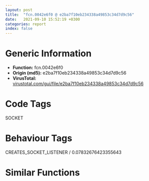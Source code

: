 ```yaml
---
layout: post
title:  "fcn.0042e6f0 @ e2ba7f10eb234338a49853c34d7d9c56"
date:   2021-09-10 15:52:19 +0300
categories: report
index: false
---
```


# Generic Information
- **Function:** fcn.0042e6f0
- **Origin (md5):** e2ba7f10eb234338a49853c34d7d9c56
- **VirusTotal:** [virustotal.com/gui/file/e2ba7f10eb234338a49853c34d7d9c56][virustotal_ref]

# Code Tags
<span class="tag" id="SOCKET">SOCKET</span>


# Behaviour Tags
<span class="bhv-tag" id="CREATES_SOCKET_LISTENER">CREATES_SOCKET_LISTENER / 0.07832676423355643</span>

# Similar Functions
<script type="text/javascript" src="https://www.gstatic.com/charts/loader.js"></script>
<script type="text/javascript">

    google.charts.load('current', {'packages':['corechart']});
    google.charts.setOnLoadCallback(drawChart);

    function drawChart() {
    var data = new google.visualization.DataTable();
        data.addColumn('number', 'X');
        data.addColumn('number', 'Y');
        data.addColumn({type: 'string', role: 'tooltip', 'p': {'html': true}});
        data.addColumn({'type': 'string', 'role': 'style'});
        
        data.addRows([
    [-227.6654815673828, -268.8778381347656, '<b><a href="/report/fcn.0042e6f0@e2ba7f10eb234338a49853c34d7d9c56">fcn.0042e6f0</a><br>@e2ba7f10eb234338a49853c34d7d9c56</b><br>push ebp<br>mov ebp, esp<br>sub esp, 0x18<br>push ebx<br>push esi<br>push edi<br>mov edi, dword[ebp+0xc]<br>mov eax, dword[edi+0x1a8]<br>mov ecx, dword[edi]<br>mov dword[ebp-8], eax<br>mov eax, dword[ebp+0x10]<br>mov dword[ebp-0xc], ecx<br>xor ecx, ecx<br>add edi, 0x518<br>mov dword[ebp-0x10], ecx<br>mov dword[ebp-4], ecx<br>mov dword[ebp-0x14], ecx<br>cmp eax, ecx<br>je 0x42e726<br>mov dword[eax], ecx<br>jmp 0x42e72e<br>lea edx, [ebp-0x14]<br>mov dword[ebp+0x10], edx<br>mov eax, edx<br>mov edx, dword[ebp+8]<br>mov dword[edx], ecx<br>cmp dword[eax], ecx<br>jne 0x42e80b<br>jmp 0x42e740<br>push edi<br>call fcn.0043e350<br>add esp, 4<br>test edx, edx<br>jl 0x42e81c<br>jg 0x42e75b<br>test eax, eax<br>je 0x42e81c<br>xor ebx, ebx<br>mov esi, 0x3e8<br>test edx, edx<br>jg 0x42e770<br>jl 0x42e76c<br>cmp eax, esi<br>jae 0x42e770<br>mov esi, eax<br>mov ebx, edx<br>cmp dword[edi], 0<br>je 0x42e77b<br>cmp dword[ebp-4], 2<br>jl 0x42e7c8<br>mov eax, dword[ebp+0xc]<br>push 0<br>push eax<br>call fcn.004187a0<br>add esp, 8<br>test eax, eax<br>jne 0x42e7c8<br>mov ecx, dword[ebp-8]<br>push ebx<br>push esi<br>push 0xffffffffffffffff<br>push 0xffffffffffffffff<br>push ecx<br>call fcn.004086e0<br>add esp, 0x14<br>cmp eax, 0xffffffff<br>je 0x42e839<br>test eax, eax<br>jne 0x42e7c8<br>mov edx, dword[ebp+0xc]<br>push edx<br>call fcn.004201e0<br>add esp, 4<br>test eax, eax<br>je 0x42e7ff<br>pop edi<br>pop esi<br>mov eax, 0x2a<br>pop ebx<br>mov esp, ebp<br>pop ebp<br>ret <br>mov eax, dword[ebp-8]<br>mov ebx, dword[ebp+0x10]<br>push eax<br>lea ecx, [ebp-0x18]<br>mov eax, edi<br>call fcn.0042e690<br>add esp, 4<br>mov dword[ebp-0x10], eax<br>test eax, eax<br>jne 0x42e80b<br>mov eax, dword[ebp-0x18]<br>test eax, eax<br>jne 0x42e7f3<br>cmp dword[edi], eax<br>je 0x42e7f3<br>inc dword[ebp-4]<br>jmp 0x42e7fa<br>mov dword[ebp-4], 0<br>mov ecx, dword[ebp+8]<br>add dword[ecx], eax<br>mov ecx, dword[ebp+0x10]<br>cmp dword[ecx], 0<br>je 0x42e740<br>mov eax, dword[ebp-0x10]<br>mov dword[edi+0x10], 0<br>pop edi<br>pop esi<br>pop ebx<br>mov esp, ebp<br>pop ebp<br>ret <br>mov edx, dword[ebp-0xc]<br>push str.FTP_response_timeout<br>push edx<br>call fcn.00413d00<br>add esp, 8<br>pop edi<br>pop esi<br>mov eax, 0x1c<br>pop ebx<br>mov esp, ebp<br>pop ebp<br>ret <br>call dword[sym.imp.WS2_32.dll_WSAGetLastError]<br>push eax<br>mov eax, dword[ebp-0xc]<br>push str.FTP_response_aborted_due_to_select_poll_error:__d<br>push eax<br>call fcn.00413d00<br>add esp, 0xc<br>pop edi<br>pop esi<br>mov eax, 0x38<br>pop ebx<br>mov esp, ebp<br>pop ebp<br>ret <br><eoc> ', 'point { fill-color: #e0440e; }'],
[-11.404730796813965, -488.9384765625, '<b><a href="/report/fcn.0041f6d0@e2ba7f10eb234338a49853c34d7d9c56">fcn.0041f6d0</a><br>@e2ba7f10eb234338a49853c34d7d9c56</b><br>push ebp<br>mov ebp, esp<br>sub esp, 8<br>push ebx<br>push esi<br>mov esi, dword[ebp+8]<br>mov eax, dword[esi]<br>push edi<br>mov edi, dword[ebp+0xc]<br>mov ecx, dword[esi+edi*4+0x1a8]<br>lea ebx, [edi+0x1f]<br>shl ebx, 4<br>add ebx, esi<br>cmp dword[ebx+4], 2<br>mov dword[ebp-4], eax<br>mov dword[ebp-8], ecx<br>jne 0x41f70e<br>mov edx, dword[ebp+0x14]<br>pop edi<br>pop esi<br>mov dword[edx], 1<br>xor eax, eax<br>pop ebx<br>mov esp, ebp<br>pop ebp<br>ret <br>cmp dword[ebx+8], 0<br>jne 0x41f763<br>push 1<br>push 0<br>push eax<br>call fcn.00417b90<br>add esp, 0xc<br>test edx, edx<br>jg 0x41f748<br>jl 0x41f72b<br>test eax, eax<br>jae 0x41f748<br>mov eax, dword[ebp-4]<br>push str.SSL_connection_timeout<br>push eax<br>call fcn.00413d00<br>add esp, 8<br>pop edi<br>pop esi<br>mov eax, 0x1c<br>pop ebx<br>mov esp, ebp<br>pop ebp<br>ret <br>mov ecx, edi<br>mov edi, esi<br>call fcn.0041d0d0<br>test eax, eax<br>je 0x41f763<br>pop edi<br>pop esi<br>pop ebx<br>mov esp, ebp<br>pop ebp<br>ret <br>mov esi, dword[ebp+8]<br>mov eax, dword[ebx+8]<br>cmp eax, 1<br>je 0x41f779<br>cmp eax, 2<br>je 0x41f779<br>cmp eax, 3<br>jne 0x41f82d<br>mov ecx, dword[ebp-4]<br>push 1<br>push 0<br>push ecx<br>call fcn.00417b90<br>mov esi, edx<br>add esp, 0xc<br>test esi, esi<br>jl 0x41f8dd<br>jg 0x41f79d<br>test eax, eax<br>jb 0x41f8dd<br>mov ecx, dword[ebx+8]<br>cmp ecx, 2<br>je 0x41f7aa<br>cmp ecx, 3<br>jne 0x41f7ee<br>cmp ecx, 3<br>jne 0x41f7b4<br>mov edi, dword[ebp-8]<br>jmp 0x41f7b7<br>or edi, 0xffffffff<br>cmp ecx, 2<br>jne 0x41f7c1<br>mov edx, dword[ebp-8]<br>jmp 0x41f7c4<br>or edx, 0xffffffff<br>cmp dword[ebp+0x10], 0<br>je 0x41f7d0<br>xor eax, eax<br>xor ecx, ecx<br>jmp 0x41f7d2<br>mov ecx, esi<br>push ecx<br>push eax<br>push edi<br>push 0xffffffffffffffff<br>push edx<br>call fcn.004086e0<br>add esp, 0x14<br>test eax, eax<br>js 0x41f8a1<br>je 0x41f8c5<br>mov edx, dword[ebp+0xc]<br>mov ecx, dword[ebp+8]<br>call fcn.0041db90<br>test eax, eax<br>jne 0x41f8f3<br>cmp dword[ebp+0x10], eax<br>je 0x41f760<br>mov ecx, dword[ebx+8]<br>cmp ecx, 1<br>je 0x41f8f3<br>cmp ecx, 2<br>je 0x41f8f3<br>cmp ecx, 3<br>je 0x41f8f3<br>jmp 0x41f760<br>cmp eax, 4<br>jne 0x41f849<br>mov edx, dword[ebp+0xc]<br>push edx<br>call fcn.0041efe0<br>add esp, 4<br>test eax, eax<br>jne 0x41f8f3<br>mov esi, dword[ebp+8]<br>cmp dword[ebx+8], 5<br>jne 0x41f888<br>mov eax, dword[ebp+0xc]<br>mov dword[ebx+4], 2<br>mov dword[esi+eax*4+0x1c0], 0x41f1c0<br>mov dword[esi+eax*4+0x1c8], 0x41f4b0<br>mov eax, dword[ebp+0x14]<br>pop edi<br>mov dword[eax], 1<br>pop esi<br>mov dword[ebx+8], 0<br>xor eax, eax<br>pop ebx<br>mov esp, ebp<br>pop ebp<br>ret <br>mov ecx, dword[ebp+0x14]<br>pop edi<br>mov dword[ecx], 0<br>pop esi<br>mov dword[ebx+8], 0<br>xor eax, eax<br>pop ebx<br>mov esp, ebp<br>pop ebp<br>ret <br>call dword[sym.imp.WS2_32.dll_WSAGetLastError]<br>push eax<br>mov eax, dword[ebp-4]<br>push str.select_poll_on_SSL_socket__errno:__d<br>push eax<br>call fcn.00413d00<br>add esp, 0xc<br>pop edi<br>pop esi<br>mov eax, 0x23<br>pop ebx<br>mov esp, ebp<br>pop ebp<br>ret <br>cmp dword[ebp+0x10], 0<br>je 0x41f8dd<br>mov ecx, dword[ebp+0x14]<br>pop edi<br>pop esi<br>mov dword[ecx], 0<br>xor eax, eax<br>pop ebx<br>mov esp, ebp<br>pop ebp<br>ret <br>mov edx, dword[ebp-4]<br>push str.SSL_connection_timeout<br>push edx<br>call fcn.00413d00<br>add esp, 8<br>mov eax, 0x1c<br>pop edi<br>pop esi<br>pop ebx<br>mov esp, ebp<br>pop ebp<br>ret <br><eoc> ', 'null'],
[71.04276275634766, -191.62112426757812, '<b><a href="/report/fcn.00418dd0@e2ba7f10eb234338a49853c34d7d9c56">fcn.00418dd0</a><br>@e2ba7f10eb234338a49853c34d7d9c56</b><br>push ebp<br>mov ebp, esp<br>sub esp, 0x70<br>mov eax, dword[0x55bdf4]<br>xor eax, ebp<br>mov dword[ebp-4], eax<br>mov eax, dword[ebp+0x10]<br>mov ecx, dword[ebp+0xc]<br>push ebx<br>push esi<br>xor esi, esi<br>push edi<br>mov edi, dword[ebp+8]<br>mov ebx, dword[edi]<br>mov dword[eax], esi<br>mov dword[ebp-0x58], ecx<br>mov dword[ebp-0x60], eax<br>mov dword[ebp-0x4c], ebx<br>mov dword[ebp-0x50], esi<br>mov dword[ebp-0x48], esi<br>cmp dword[edi+ecx*4+0x2c8], esi<br>je 0x418e23<br>mov dword[eax], 1<br>xor eax, eax<br>pop edi<br>pop esi<br>pop ebx<br>mov ecx, dword[ebp-4]<br>xor ecx, ebp<br>call fcn.004f166b<br>mov esp, ebp<br>pop ebp<br>ret <br>lea eax, [ebp-0x70]<br>push eax<br>call fcn.00413660<br>mov ecx, dword[eax]<br>mov edx, dword[eax+4]<br>mov dword[ebp-0x44], ecx<br>mov ecx, dword[eax+8]<br>mov dword[ebp-0x40], edx<br>mov edx, dword[eax+0xc]<br>push 1<br>lea eax, [ebp-0x44]<br>push eax<br>push ebx<br>mov dword[ebp-0x3c], ecx<br>mov dword[ebp-0x38], edx<br>call fcn.00417b90<br>add esp, 0x10<br>mov dword[ebp-0x68], eax<br>mov dword[ebp-0x64], edx<br>test edx, edx<br>jg 0x418e86<br>jl 0x418e62<br>test eax, eax<br>jae 0x418e86<br>push str.Connection_time_out<br>push ebx<br>call fcn.00413d00<br>add esp, 8<br>mov eax, 0x1c<br>pop edi<br>pop esi<br>pop ebx<br>mov ecx, dword[ebp-4]<br>xor ecx, ebp<br>call fcn.004f166b<br>mov esp, ebp<br>pop ebp<br>ret <br>xor ebx, ebx<br>mov dword[ebp-0x54], ebx<br>jmp 0x418e90<br>mov eax, ebx<br>xor eax, 1<br>mov dword[ebp-0x5c], eax<br>mov eax, dword[edi+ebx*4+0x1b0]<br>cmp eax, 0xffffffff<br>je 0x4190c8<br>push 0<br>push 0<br>push eax<br>push 0xffffffffffffffff<br>push 0xffffffffffffffff<br>call fcn.004086e0<br>add esp, 0x14<br>test eax, eax<br>jne 0x41902c<br>mov ecx, dword[edi+0x328]<br>mov edx, dword[edi+0x32c]<br>mov ebx, dword[edi+0x340]<br>mov esi, dword[edi+0x344]<br>mov dword[ebp-0x48], eax<br>sub esp, 0x10<br>mov eax, esp<br>mov dword[eax], ecx<br>mov ecx, dword[edi+0x330]<br>mov dword[eax+4], edx<br>mov edx, dword[edi+0x334]<br>mov dword[eax+8], ecx<br>mov ecx, dword[ebp-0x44]<br>mov dword[eax+0xc], edx<br>mov edx, dword[ebp-0x40]<br>sub esp, 0x10<br>mov eax, esp<br>mov dword[eax], ecx<br>mov ecx, dword[ebp-0x3c]<br>mov dword[eax+4], edx<br>mov edx, dword[ebp-0x38]<br>mov dword[eax+8], ecx<br>mov dword[eax+0xc], edx<br>call fcn.004136a0<br>add esp, 0x20<br>cmp edx, esi<br>jl 0x418f40<br>jg 0x418f26<br>cmp eax, ebx<br>jb 0x418f40<br>mov eax, dword[ebp-0x4c]<br>push esi<br>push ebx<br>push str.After__ldms_connect_time__move_on__n<br>push eax<br>call fcn.00413c80<br>add esp, 0x10<br>mov dword[ebp-0x48], 0x274c<br>cmp dword[ebp-0x54], 0<br>jne 0x418fc0<br>cmp dword[edi+0x5c], 0<br>jne 0x418fc0<br>mov ecx, dword[edi+0x328]<br>mov edx, dword[edi+0x32c]<br>sub esp, 0x10<br>mov eax, esp<br>mov dword[eax], ecx<br>mov ecx, dword[edi+0x330]<br>mov dword[eax+4], edx<br>mov edx, dword[edi+0x334]<br>mov dword[eax+8], ecx<br>mov ecx, dword[ebp-0x44]<br>mov dword[eax+0xc], edx<br>mov edx, dword[ebp-0x40]<br>sub esp, 0x10<br>mov eax, esp<br>mov dword[eax], ecx<br>mov ecx, dword[ebp-0x3c]<br>mov dword[eax+4], edx<br>mov edx, dword[ebp-0x38]<br>mov dword[eax+8], ecx<br>mov dword[eax+0xc], edx<br>call fcn.004136a0<br>mov esi, eax<br>mov eax, dword[ebp-0x4c]<br>mov eax, dword[eax+0x224]<br>mov ecx, edx<br>cdq <br>add esp, 0x20<br>cmp ecx, edx<br>jl 0x418fc0<br>jg 0x418fb0<br>cmp esi, eax<br>jb 0x418fc0<br>mov ecx, dword[ebp-0x58]<br>push 1<br>push ecx<br>mov eax, edi<br>call fcn.00418d20<br>add esp, 8<br>mov ebx, dword[ebp-0x54]<br>mov esi, dword[ebp-0x48]<br>test esi, esi<br>je 0x4190c8<br>mov edx, dword[ebp-0x4c]<br>push esi<br>mov dword[edx+0x4978], esi<br>call dword[sym.imp.WS2_32.dll_WSASetLastError]<br>mov eax, dword[edi+ebx*4+0x58]<br>test eax, eax<br>je 0x4190c8<br>push 0x2e<br>lea ecx, [ebp-0x34]<br>push ecx<br>push eax<br>call fcn.0040ab60<br>push esi<br>push edi<br>call fcn.0043bc80<br>mov edx, dword[edi+0xfc]<br>mov ecx, dword[ebp-0x4c]<br>push eax<br>push edx<br>lea eax, [ebp-0x34]<br>push eax<br>push str.connect_to__s_port__ld_failed:__s_n<br>push ecx<br>call fcn.00413c80<br>mov edx, dword[edi+ebx*4+0x58]<br>add esp, 0x28<br>cmp dword[edx+0x1c], 0<br>jne 0x419087<br>mov eax, dword[ebp-0x68]<br>mov edx, dword[ebp-0x64]<br>jmp 0x419098<br>cmp eax, 2<br>je 0x419056<br>cmp dword[edi+0x30c], 0<br>jne 0x419056<br>test al, 4<br>je 0x418fc6<br>mov edx, dword[edi+ebx*4+0x1b0]<br>push edx<br>lea esi, [ebp-0x48]<br>call fcn.00418150<br>add esp, 4<br>jmp 0x418fc3<br>mov eax, dword[edi+ebx*4+0x1b0]<br>push eax<br>lea esi, [ebp-0x48]<br>call fcn.00418150<br>add esp, 4<br>test eax, eax<br>jne 0x419118<br>mov ecx, dword[ebp-0x4c]<br>push str.Connection_failed_n<br>push ecx<br>call fcn.00413c80<br>add esp, 8<br>jmp 0x418fc3<br>mov eax, dword[ebp-0x64]<br>mov ecx, dword[ebp-0x68]<br>push 0<br>push 2<br>push eax<br>push ecx<br>call fcn.004f4070<br>mov dword[edi+0x344], edx<br>mov edx, dword[ebp-0x58]<br>mov dword[edi+0x340], eax<br>push ebx<br>push edx<br>mov eax, edi<br>call fcn.00418d20<br>add esp, 8<br>cmp eax, 7<br>jne 0x4190c5<br>mov ecx, dword[ebp-0x5c]<br>cmp dword[edi+ecx*4+0x1b0], 0xffffffff<br>jne 0x4190c8<br>mov dword[ebp-0x50], eax<br>inc ebx<br>mov dword[ebp-0x54], ebx<br>cmp ebx, 2<br>jl 0x418e90<br>cmp dword[ebp-0x50], 0<br>je 0x41920a<br>cmp dword[edi+0x5c], 0<br>jne 0x419100<br>mov ecx, dword[ebp-0x58]<br>push 1<br>push ecx<br>mov eax, edi<br>call fcn.00418d20<br>add esp, 8<br>mov dword[ebp-0x50], eax<br>test eax, eax<br>je 0x418e10<br>cmp dword[edi+0x2b0], 0<br>je 0x4191c1<br>mov ebx, dword[edi+0xc4]<br>jmp 0x4191e9<br>mov edx, dword[edi+ebx*4+0x1b0]<br>mov esi, dword[ebp-0x58]<br>mov dword[edi+esi*4+0x1a8], edx<br>mov eax, dword[edi+ebx*4+0x58]<br>mov dword[edi+0x54], eax<br>mov dword[edi+ebx*4+0x1b0], 0xffffffff<br>mov ebx, dword[ebp-0x5c]<br>mov eax, dword[edi+ebx*4+0x1b0]<br>cmp eax, 0xffffffff<br>je 0x41915f<br>push eax<br>push edi<br>call fcn.004185f0<br>add esp, 8<br>mov dword[edi+ebx*4+0x1b0], 0xffffffff<br>push esi<br>push edi<br>call fcn.0040c130<br>add esp, 8<br>test eax, eax<br>jne 0x41920d<br>mov ecx, dword[ebp-0x60]<br>mov dword[edi+esi*4+0x2c8], 1<br>mov dword[ecx], 1<br>test esi, esi<br>jne 0x419197<br>mov edx, dword[ebp-0x4c]<br>push 4<br>push edx<br>call fcn.0041fca0<br>add esp, 8<br>mov eax, dword[edi+esi*4+0x1a8]<br>push eax<br>push edi<br>call fcn.004182b0<br>push edi<br>call fcn.0040c250<br>add esp, 0xc<br>xor eax, eax<br>pop edi<br>pop esi<br>pop ebx<br>mov ecx, dword[ebp-4]<br>xor ecx, ebp<br>call fcn.004f166b<br>mov esp, ebp<br>pop ebp<br>ret <br>cmp dword[edi+0x2ac], 0<br>je 0x4191d2<br>mov ebx, dword[edi+0xe4]<br>jmp 0x4191e9<br>cmp dword[edi+0x2a0], 0<br>je 0x4191e3<br>mov ebx, dword[edi+0xb4]<br>jmp 0x4191e9<br>mov ebx, dword[edi+0xa0]<br>push esi<br>push edi<br>call fcn.0043bc80<br>mov edx, dword[edi+0xfc]<br>push eax<br>mov eax, dword[ebp-0x4c]<br>push edx<br>push ebx<br>push str.Failed_to_connect_to__s_port__ld:__s<br>push eax<br>call fcn.00413d00<br>add esp, 0x1c<br>mov eax, dword[ebp-0x50]<br>mov ecx, dword[ebp-4]<br>pop edi<br>pop esi<br>xor ecx, ebp<br>pop ebx<br>call fcn.004f166b<br>mov esp, ebp<br>pop ebp<br>ret <br><eoc> ', 'null'],

        ]);

    var options = {
        title: 'Similarity Plot',
        legend: 'none',
        colors: ['#dedbd9', '#e6693e', '#ec8f6e', '#f3b49f', '#f6c7b6'],
        tooltip: {isHtml: true, trigger: 'both'},
        explorer: {
        actions: ["dragToZoom", "rightClickToReset"],
        },
        chartArea: {
        width: '80%',
        height: '80%'
        },
        width: '100%',
        height: '100%'
    };

    var chart = new google.visualization.ScatterChart(document.getElementById('chart_div'));

    chart.draw(data, options);
    }
    
</script>


<div id="chart_div" style="width: 100%px; height: 100%;"></div>

# Disassembled Code
{% highlight nasm %}

push ebp
mov ebp, esp
sub esp, 0x18
push ebx
push esi
push edi
mov edi, dword[ebp+0xc]
mov eax, dword[edi+0x1a8]
mov ecx, dword[edi]
mov dword[ebp-8], eax
mov eax, dword[ebp+0x10]
mov dword[ebp-0xc], ecx
xor ecx, ecx
add edi, 0x518
mov dword[ebp-0x10], ecx
mov dword[ebp-4], ecx
mov dword[ebp-0x14], ecx
cmp eax, ecx
je 0x42e726
mov dword[eax], ecx
jmp 0x42e72e
lea edx, [ebp-0x14]
mov dword[ebp+0x10], edx
mov eax, edx
mov edx, dword[ebp+8]
mov dword[edx], ecx
cmp dword[eax], ecx
jne 0x42e80b
jmp 0x42e740
push edi
call fcn.0043e350
add esp, 4
test edx, edx
jl 0x42e81c
jg 0x42e75b
test eax, eax
je 0x42e81c
xor ebx, ebx
mov esi, 0x3e8
test edx, edx
jg 0x42e770
jl 0x42e76c
cmp eax, esi
jae 0x42e770
mov esi, eax
mov ebx, edx
cmp dword[edi], 0
je 0x42e77b
cmp dword[ebp-4], 2
jl 0x42e7c8
mov eax, dword[ebp+0xc]
push 0
push eax
call fcn.004187a0
add esp, 8
test eax, eax
jne 0x42e7c8
mov ecx, dword[ebp-8]
push ebx
push esi
push 0xffffffffffffffff
push 0xffffffffffffffff
push ecx
call fcn.004086e0
add esp, 0x14
cmp eax, 0xffffffff
je 0x42e839
test eax, eax
jne 0x42e7c8
mov edx, dword[ebp+0xc]
push edx
call fcn.004201e0
add esp, 4
test eax, eax
je 0x42e7ff
pop edi
pop esi
mov eax, 0x2a
pop ebx
mov esp, ebp
pop ebp
ret
mov eax, dword[ebp-8]
mov ebx, dword[ebp+0x10]
push eax
lea ecx, [ebp-0x18]
mov eax, edi
call fcn.0042e690
add esp, 4
mov dword[ebp-0x10], eax
test eax, eax
jne 0x42e80b
mov eax, dword[ebp-0x18]
test eax, eax
jne 0x42e7f3
cmp dword[edi], eax
je 0x42e7f3
inc dword[ebp-4]
jmp 0x42e7fa
mov dword[ebp-4], 0
mov ecx, dword[ebp+8]
add dword[ecx], eax
mov ecx, dword[ebp+0x10]
cmp dword[ecx], 0
je 0x42e740
mov eax, dword[ebp-0x10]
mov dword[edi+0x10], 0
pop edi
pop esi
pop ebx
mov esp, ebp
pop ebp
ret
mov edx, dword[ebp-0xc]
push str.FTP_response_timeout
push edx
call fcn.00413d00
add esp, 8
pop edi
pop esi
mov eax, 0x1c
pop ebx
mov esp, ebp
pop ebp
ret
call dword[sym.imp.WS2_32.dll_WSAGetLastError]
push eax
mov eax, dword[ebp-0xc]
push str.FTP_response_aborted_due_to_select_poll_error:__d
push eax
call fcn.00413d00
add esp, 0xc
pop edi
pop esi
mov eax, 0x38
pop ebx
mov esp, ebp
pop ebp
ret

{% endhighlight %}

[virustotal_ref]: https://www.virustotal.com/gui/file/e2ba7f10eb234338a49853c34d7d9c56